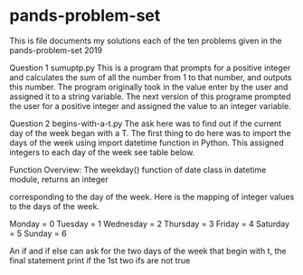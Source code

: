 # pands-problem-set
This is file documents my solutions each of the ten problems given in the pands-problem-set 2019

Question 1 sumuptp.py
This is a program that prompts for a positive integer and calculates the sum of all the number from 1 to that number, and outputs this number. The program originally took in the value enter by the user and assigned it to a string variable. The next version of this programe prompted the user for a positive integer and assigned the value to an integer variable.

Question 2 begins-with-a-t.py
The ask here was to find out if the current day of the week began with a T. The first thing to do here was to import the days of the week using import datetime function in Python. This assigned integers to each day of the week see table below.

Function Overview:
The weekday() function of date class in datetime module, returns an integer

corresponding to the day of the week.  Here is the mapping of integer values to the days of the week.

Monday = 0
Tuesday = 1
Wednesday = 2
Thursday = 3
Friday = 4
Saturday = 5
Sunday = 6

An if and if else can ask for the two days of the week that begin with t, the final statement print if the 1st two ifs are not true

